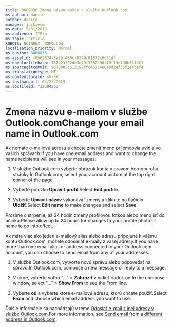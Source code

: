 ```yaml
---
title: 8000036 Zmena názvu pošty v službe Outlook.com
ms.author: daeite
author: daeite
manager: jackiesm
ms.date: 5/31/2018
ms.audience: ITPro
ms.topic: article
ROBOTS: NOINDEX, NOFOLLOW
localization_priority: Normal
ms.custom: 8000036
ms.assetid: f0b69874-8a7b-480c-8329-01872c6c21df
ms.openlocfilehash: 737423f22de3e79f3362c96ff9f13e1d8b31fd21
ms.sourcegitcommit: 9d78905c512192ffc4675468abd2efc5f2e4baf4
ms.translationtype: MT
ms.contentlocale: sk-SK
ms.lasthandoff: 04/23/2019
ms.locfileid: "32394263"
---
```

# <a name="change-your-email-name-in-outlookcom"></a><span data-ttu-id="01921-102">Zmena názvu e-mailom v službe Outlook.com</span><span class="sxs-lookup"><span data-stu-id="01921-102">Change your email name in Outlook.com</span></span>

<span data-ttu-id="01921-103">Ak nemáte e-mailovú adresu a chcete zmeniť meno príjemcovia uvidia vo vašich správach:</span><span class="sxs-lookup"><span data-stu-id="01921-103">If you have one email address and want to change the name recipients will see in your messages:</span></span>
  
1. <span data-ttu-id="01921-104">V službe Outlook.com vyberte obrázok konta v pravom hornom rohu stránky.</span><span class="sxs-lookup"><span data-stu-id="01921-104">In Outlook.com, select your account picture at the top right corner of the page.</span></span>
    
2. <span data-ttu-id="01921-105">Vyberte položku **Upraviť profil**.</span><span class="sxs-lookup"><span data-stu-id="01921-105">Select **Edit profile**.</span></span> 
    
3. <span data-ttu-id="01921-106">Vyberte **Upraviť názov** vykonávať zmeny a kliknite na tlačidlo **Uložiť**.</span><span class="sxs-lookup"><span data-stu-id="01921-106">Select **Edit name** to make changes and select **Save**.</span></span> 
    
<span data-ttu-id="01921-107">Prosíme o strpenie, až 24 hodín zmeny profilovou fotkou alebo meno ísť do účinku.</span><span class="sxs-lookup"><span data-stu-id="01921-107">Please allow up to 24 hours for changes to your profile photo or name to go into effect.</span></span>
  
<span data-ttu-id="01921-108">Ak máte viac ako jeden e-mailový alias alebo adresu pripojené k vášmu kontu Outlook.com, môžete odosielať e-maily z vašej adresy.</span><span class="sxs-lookup"><span data-stu-id="01921-108">If you have more than one email alias or address connected to your Outlook.com account, you can choose to send email from any of your addresses.</span></span>
  
1. <span data-ttu-id="01921-109">V službe Outlook.com, vytvorte novú správu alebo odpovedať na správu.</span><span class="sxs-lookup"><span data-stu-id="01921-109">In Outlook.com, compose a new message or reply to a message.</span></span>
    
2. <span data-ttu-id="01921-110">V okne, vyberte voľbu "..." \> **Zobraziť z** vidieť riadok od.</span><span class="sxs-lookup"><span data-stu-id="01921-110">In the compose window, select "..." \> **Show From** to see the From line.</span></span> 
    
3. <span data-ttu-id="01921-111">Vyberte **od** a vyberte ktoré e-mailovú adresu, ktorú chcete použiť.</span><span class="sxs-lookup"><span data-stu-id="01921-111">Select **From** and choose which email address you want to use.</span></span> 
    
<span data-ttu-id="01921-112">Ďalšie informácie sa nachádzajú v téme [Odoslať e-mail z inej adresy v službe Outlook.com](https://go.microsoft.com/fwlink/p/?linkid=2001701&amp;clcid=0x409).</span><span class="sxs-lookup"><span data-stu-id="01921-112">For more information, see [Send email from a different address in Outlook.com](https://go.microsoft.com/fwlink/p/?linkid=2001701&amp;clcid=0x409).</span></span>
  

